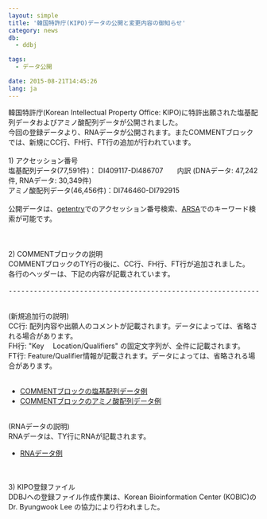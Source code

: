 ```yaml
---
layout: simple
title: '韓国特許庁(KIPO)データの公開と変更内容の御知らせ'
category: news
db:
  - ddbj

tags:
  - データ公開

date: 2015-08-21T14:45:26
lang: ja
---
```


韓国特許庁(Korean Intellectual Property Office: KIPO)に特許出願された塩基配列データおよびアミノ酸配列データが公開されました。<br>今回の登録データより、RNAデータが公開されます。またCOMMENTブロックでは、新規にCC行、FH行、FT行の追加が行われています。<br><br><span class="font-bold">1) アクセッション番号</span><br>塩基配列データ(77,591件)： DI409117-DI486707　　内訳 (DNAデータ: 47,242件, RNAデータ: 30,349件)<br>アミノ酸配列データ(46,456件)：DI746460-DI792915<br><br>公開データは、<a href="http://getentry.ddbj.nig.ac.jp/top-j.html" target="_blank">getentry</a>でのアクセッション番号検索、<a href="http://ddbj.nig.ac.jp/arsa/" target="_blank">ARSA</a>でのキーワード検索が可能です。<br><br><br><br><span class="font-bold">2) COMMENTブロックの説明</span><br>COMMENTブロックのTY行の後に、CC行、FH行、FT行が追加されました。<br>各行のヘッダーは、下記の内容が記載されています。<br>
<pre>------------------------------------------------------------------------------------------<span class="font-bold">      Header       Description contents</span>------------------------------------------------------------------------------------------COMMENT  　 KN    　　Sequence ID            AN        Application number            AD        Application date            PN        Publication number            PD        Publication date            AT        Application title            AI        Inventors (bar-separated)            AA        Applicants (bar-separated)            PR        Priority number=Priority date (bar-separated)            OS        Organism name            TY        Sequence type (DNA, RNA, PRT)            CC        Comment            FH        Fixed character string of "Key 　Location/Qualifiers"            FT        Feature/qualifier information------------------------------------------------------------------------------------------</code></pre><br> <span class="font-bold">(新規追加行の説明)</span><br> CC行: 配列内容や出願人のコメントが記載されます。データによっては、省略される場合があります。<br> FH行: "Key 　Location/Qualifiers" の固定文字列が、全件に記載されます。<br> FT行: Feature/Qualifier情報が記載されます。データによっては、省略される場合があります。<br><br>

<ul class="triangle">
    <li><a href="http://getentry.ddbj.nig.ac.jp/getentry/na/DI409138">COMMENTブロックの塩基配列データ例</a></li>
    <li><a href="http://getentry.ddbj.nig.ac.jp/getentry/aa/DI746484">COMMENTブロックのアミノ酸配列データ例</a></li><br>
</ul><span class="font-bold">(RNAデータの説明)</span><br> RNAデータは、TY行にRNAが記載されます。<br>

<ul class="triangle">
    <li><a href="http://getentry.ddbj.nig.ac.jp/getentry/na/DI412645">RNAデータ例</a></li><br>
</ul><br><span class="font-bold">3) KIPO登録ファイル</span><br>DDBJへの登録ファイル作成作業は、Korean Bioinformation Center (KOBIC)のDr. Byungwook Lee の協力により行われました。<br><br><br>
